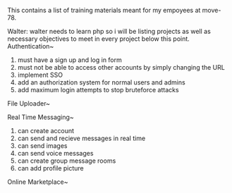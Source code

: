 This contains a list of training materials meant for my empoyees at move-78.

Walter:
walter needs to learn php so i will be listing projects as well as necessary objectives to meet in every project below this point.
Authentication~
1. must have a sign up and log in form
2. must not be able to access other accounts by simply changing the URL
3. implement SSO 
4. add an authorization system for normal users and admins
5. add maximum login attempts to stop bruteforce attacks

File Uploader~

Real Time Messaging~
1. can create account
2. can send and recieve messages in real time
3. can send images
4. can send voice messages
5. can create group message rooms
6. can add profile picture

Online Marketplace~